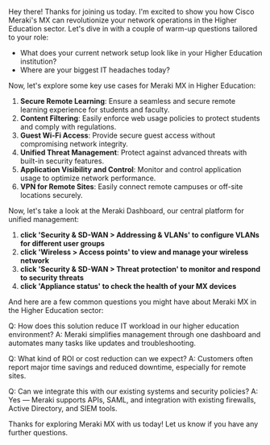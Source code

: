 Hey there! Thanks for joining us today. I'm excited to show you how Cisco Meraki's MX can revolutionize your network operations in the Higher Education sector. Let's dive in with a couple of warm-up questions tailored to your role:

- What does your current network setup look like in your Higher Education institution?
- Where are your biggest IT headaches today?

Now, let's explore some key use cases for Meraki MX in Higher Education:

1. **Secure Remote Learning**: Ensure a seamless and secure remote learning experience for students and faculty.
2. **Content Filtering**: Easily enforce web usage policies to protect students and comply with regulations.
3. **Guest Wi-Fi Access**: Provide secure guest access without compromising network integrity.
4. **Unified Threat Management**: Protect against advanced threats with built-in security features.
5. **Application Visibility and Control**: Monitor and control application usage to optimize network performance.
6. **VPN for Remote Sites**: Easily connect remote campuses or off-site locations securely.

Now, let's take a look at the Meraki Dashboard, our central platform for unified management:

1. **click 'Security & SD-WAN > Addressing & VLANs' to configure VLANs for different user groups**
2. **click 'Wireless > Access points' to view and manage your wireless network**
3. **click 'Security & SD-WAN > Threat protection' to monitor and respond to security threats**
4. **click 'Appliance status' to check the health of your MX devices**

And here are a few common questions you might have about Meraki MX in the Higher Education sector:

Q: How does this solution reduce IT workload in our higher education environment?
A: Meraki simplifies management through one dashboard and automates many tasks like updates and troubleshooting.

Q: What kind of ROI or cost reduction can we expect?
A: Customers often report major time savings and reduced downtime, especially for remote sites.

Q: Can we integrate this with our existing systems and security policies?
A: Yes — Meraki supports APIs, SAML, and integration with existing firewalls, Active Directory, and SIEM tools.

Thanks for exploring Meraki MX with us today! Let us know if you have any further questions.